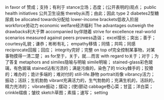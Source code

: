  in favor of 赞成；支持；有利于
stance立场；态度；(公开表明的)观点；
public health initiatives 公共卫生设施
thereby从而；由此；因此
type 2 diabetes2型糖尿病
be allocated towards分配给
lower-income brackets低收入阶层
workforce劳动力
economic welfare经济福利
The advantages outweigh the drawbacks利大于弊
accompanied by伴随着
strive for excellence
real-world scenarios
measured against peers
prowess造诣；
excel擅长；突出；善于；
courtesy礼貌；谦恭；彬彬有礼；
empathy移情；同情；共鸣；同感
reciprocate回报；回应；
integrity完好；完整
on top of完全控制某事物，对某事物摸得一清二楚；
as for至于，关于，就....而言
with regard to关于；对于；为了答复
metaphors and similes隐喻与明喻
simile明喻；
stained-glass彩色玻璃，有色玻璃
stained沾有污渍的；满是污痕的，染色了的
tricky棘手的；狡猾的；难办的；诡计多端的；难对付的
still-life.静物
portrait肖像
vibrancy活力；振动；活跃；生机勃勃
vibrant充满活力的，生气勃勃的；充满生机的，活跃的，精力充沛的；
vibrate振动；摆动；(使)颤动
cabbage卷心菜；甘蓝；洋白菜；
crinkle褶痕；皱纹
sketch草图；素描；速写；
setting
